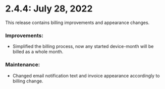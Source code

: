 # 2.4.4: July 28, 2022

This release contains billing improvements and appearance changes.

### Improvements:

* Simplified the billing process, now any started device-month will be billed as a whole month.


### Maintenance:

* Changed email notification text and invoice appearance accordingly to billing change.
